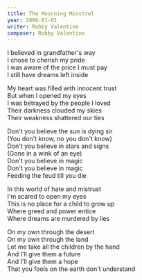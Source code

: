 ```yaml
---
title: The Mourning Minstrel
year: 2006-01-01
writer: Robby Valentine
composer: Robby Valentine
---
```


<p>I believed in grandfather's way<br />
I chose to cherish my pride<br />
I was aware of the price I must pay<br />
I still have dreams left inside</p>

<p>My heart was filled with innocent trust<br />
But when I opened my eyes<br />
I was betrayed by the people I loved<br />
Their darkness clouded my skies<br />
Their weakness shattered our ties</p>

<p>Don't you believe the sun is dying sir<br />
(You don't know, no you don't know)<br />
Don't you believe in stars and signs<br />
(Gone in a wink of an eye)<br />
Don't you believe in magic<br />
Don't you believe in magic<br />
Feeding the feud till you die</p>

<p>In this world of hate and mistrust<br />
I'm scared to open my eyes<br />
This is no place for a child to grow up<br />
Where greed and power entice<br />
Where dreams are murdered by lies</p>

<p>On my own through the desert<br />
On my own through the land<br />
Let me take all the children by the hand<br />
And I'll give them a future<br />
And I'll give them a hope<br />
That you fools on the earth don't understand</p>